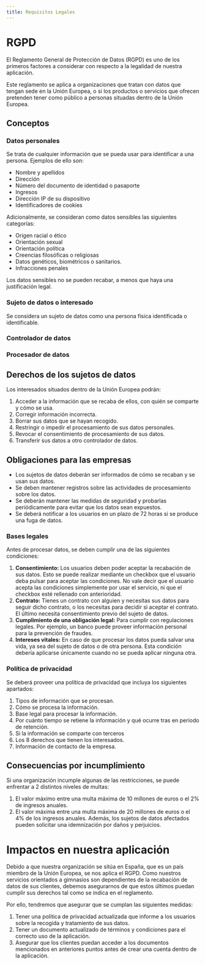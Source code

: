 ```yaml
---
title: Requisitos Legales
---
```


# RGPD

El Reglamento General de Protección de Datos (RGPD) es uno de los primeros factores a considerar con respecto a la legalidad de nuestra aplicación.

Este reglamento se aplica a organizaciones que tratan con datos que tengan sede en la Unión Europea, o si los productos o servicios que ofrecen pretenden tener como público a personas situadas dentro de la Unión Europea.

## Conceptos

### Datos personales

Se trata de cualquier información que se pueda usar para identificar a una persona. Ejemplos de ello son:

- Nombre y apellidos
- Dirección
- Número del documento de identidad o pasaporte
- Ingresos
- Dirección IP de su dispositivo
- Identificadores de cookies

Adicionalmente, se consideran como datos sensibles las siguientes categorías:

- Origen racial o ético
- Orientación sexual
- Orientación política
- Creencias filosóficas o religiosas
- Datos genéticos, biométricos o sanitarios.
- Infracciones penales

Los datos sensibles no se pueden recabar, a menos que haya una justificación legal.

### Sujeto de datos o interesado

Se considera un sujeto de datos como una persona física identificada o identificable.

### Controlador de datos

### Procesador de datos

## Derechos de los sujetos de datos

Los interesados situados dentro de la Unión Europea podrán:

1. Acceder a la información que se recaba de ellos, con quién se comparte y cómo se usa.
2. Corregir información incorrecta.
3. Borrar sus datos que se hayan recogido.
4. Restringir o impedir el procesamiento de sus datos personales.
5. Revocar el consentimiento de procesamiento de sus datos.
6. Transferir sus datos a otro controlador de datos.

## Obligaciones para las empresas

- Los sujetos de datos deberán ser informados de cómo se recaban y se usan sus datos.
- Se deben mantener registros sobre las actividades de procesamiento sobre los datos.
- Se deberán mantener las medidas de seguridad y probarlas periódicamente para evitar que los datos sean expuestos.
- Se deberá notificar a los usuarios en un plazo de 72 horas si se produce una fuga de datos.

### Bases legales

Antes de procesar datos, se deben cumplir una de las siguientes condiciones:

1. **Consentimiento:** Los usuarios deben poder aceptar la recabación de sus datos. Esto se puede realizar mediante un checkbox que el usuario deba pulsar para aceptar las condiciones. No vale decir que el usuario acepta las condiciones simplemente por usar el servicio, ni que el checkbox esté rellenado con anterioridad.
2. **Contrato:** Tienes un contrato con alguien y necesitas sus datos para seguir dicho contrato, o los necesitas para decidir si aceptar el contrato. El último necesita consentimiento previo del sujeto de datos.
3. **Cumplimiento de una obligación legal:** Para cumplir con regulaciones legales. Por ejemplo, un banco puede proveer información personal para la prevención de fraudes.
4. **Intereses vitales:** En caso de que procesar los datos pueda salvar una vida, ya sea del sujeto de datos o de otra persona. Esta condición debería aplicarse únicamente cuando no se pueda aplicar ninguna otra.

### Política de privacidad

Se deberá proveer una política de privacidad que incluya los siguientes apartados:

1. Tipos de información que se procesan.
2. Cómo se procesa la información.
3. Base legal para procesar la información.
4. Por cuánto tiempo se retiene la información y qué ocurre tras en periodo de retención.
5. Si la información se comparte con terceros
6. Los 8 derechos que tienen los interesados.
7. Información de contacto de la empresa.

## Consecuencias por incumplimiento

Si una organización incumple algunas de las restricciones, se puede enfrentar a 2 distintos niveles de multas:

1. El valor máximo entre una multa máxima de 10 millones de euros o el 2% de ingresos anuales.
2. El valor máxima entre una multa máxima de 20 millones de euros o el 4% de los ingresos anuales.
   Además, los sujetos de datos afectados pueden solicitar una idemnización por daños y perjuicios.

# Impactos en nuestra aplicación

Debido a que nuestra organización se sitúa en España, que es un país miembro de la Unión Europea, se nos aplica el RGPD.
Como nuestros servicios orientados a gimnasios son dependientes de la recabación de datos de sus clientes, debemos asegurarnos de que estos últimos puedan cumplir sus derechos tal como se indica en el reglamento.

Por ello, tendremos que asegurar que se cumplan las siguientes medidas:

1. Tener una política de privacidad actualizada que informe a los usuarios sobre la recogida y tratamiento de sus datos.
2. Tener un documento actualizado de términos y condiciones para el correcto uso de la aplicación.
3. Asegurar que los clientes puedan acceder a los documentos mencionados en anteriores puntos antes de crear una cuenta dentro de la aplicación.
